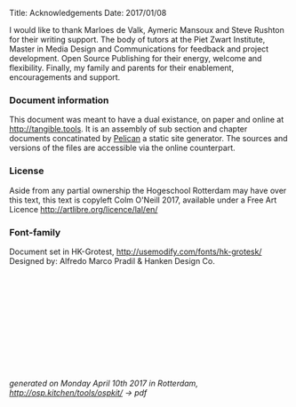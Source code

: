 Title: Acknowledgements
Date: 2017/01/08

I would like to thank Marloes de Valk, Aymeric Mansoux and Steve Rushton for their writing support. The body of tutors at the Piet Zwart Institute, Master in Media Design and Communications for feedback and project development. Open Source Publishing for their energy, welcome and flexibility. Finally, my family and parents for their enablement, encouragements and support.

### Document information
This document was meant to have a dual existance, on paper and online at http://tangible.tools. It is an assembly of sub section and chapter documents concatinated by [Pelican](https://blog.getpelican.com/) a static site generator. The sources and versions of the files are accessible via the online counterpart.

### License
Aside from any partial ownership the Hogeschool Rotterdam may have over this text, this text is copyleft Colm O'Neill 2017, available under a Free Art Licence http://artlibre.org/licence/lal/en/

### Font-family
Document set in HK-Grotest, http://usemodify.com/fonts/hk-grotesk/ Designed by: Alfredo Marco Pradil & Hanken Design Co.

<br><br><br><br><br><br><br><br><br><br>
###### generated on Monday April 10th 2017 in Rotterdam, http://osp.kitchen/tools/ospkit/ → pdf
